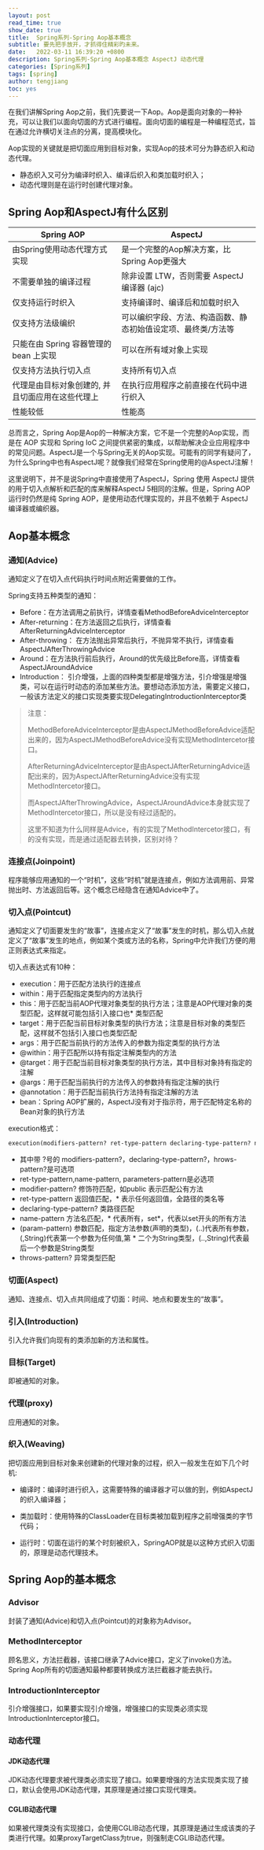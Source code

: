 ```yaml
---
layout: post
read_time: true
show_date: true
title:  Spring系列-Spring Aop基本概念
subtitle: 要先把手放开，才抓得住精彩旳未来。
date:   2022-03-11 16:39:20 +0800
description: Spring系列-Spring Aop基本概念 AspectJ 动态代理
categories: [Spring系列]
tags: [spring]
author: tengjiang
toc: yes
---
```



在我们讲解Spring Aop之前，我们先要说一下Aop。Aop是面向对象的一种补充，可以让我们以面向切面的方式进行编程。面向切面的编程是一种编程范式，旨在通过允许横切关注点的分离，提高模块化。

Aop实现的关键就是把切面应用到目标对象，实现Aop的技术可分为静态织入和动态代理。

- 静态织入又可分为编译时织入、编译后织入和类加载时织入；
- 动态代理则是在运行时创建代理对象。

## Spring Aop和AspectJ有什么区别

| Spring AOP                                       | AspectJ                                                      |
| ------------------------------------------------ | ------------------------------------------------------------ |
| 由Spring使用动态代理方式实现                     | 是一个完整的Aop解决方案，比Spring Aop更强大                  |
| 不需要单独的编译过程                             | 除非设置 LTW，否则需要 AspectJ 编译器 (ajc)                  |
| 仅支持运行时织入                                 | 支持编译时、编译后和加载时织入                               |
| 仅支持方法级编织                                 | 可以编织字段、方法、构造函数、静态初始值设定项、最终类/方法等 |
| 只能在由 Spring 容器管理的 bean 上实现           | 可以在所有域对象上实现                                       |
| 仅支持方法执行切入点                             | 支持所有切入点                                               |
| 代理是由目标对象创建的, 并且切面应用在这些代理上 | 在执行应用程序之前直接在代码中进行织入                       |
| 性能较低                                         | 性能高                                                       |

总而言之，Spring Aop是Aop的一种解决方案，它不是一个完整的Aop实现，而是在 AOP 实现和 Spring IoC 之间提供紧密的集成，以帮助解决企业应用程序中的常见问题。AspectJ是一个与Spring无关的Aop实现。可能有的同学有疑问了，为什么Spring中也有AspectJ呢？就像我们经常在Spring使用的@AspectJ注解！

这里说明下，并不是说Spring中直接使用了AspectJ，Spring 使用 AspectJ 提供的用于切入点解析和匹配的库来解释AspectJ 5相同的注解。但是，Spring AOP 运行时仍然是纯 Spring AOP，是使用动态代理实现的，并且不依赖于 AspectJ 编译器或编织器。

## Aop基本概念

### 通知(Advice)

通知定义了在切入点代码执行时间点附近需要做的工作。

Spring支持五种类型的通知：

- Before：在方法调用之前执行，详情查看MethodBeforeAdviceInterceptor
- After-returning：在方法返回之后执行，详情查看AfterReturningAdviceInterceptor
- After-throwing： 在方法抛出异常后执行，不抛异常不执行，详情查看AspectJAfterThrowingAdvice
- Around：在方法执行前后执行，Around的优先级比Before高，详情查看AspectJAroundAdvice
- Introduction： 引介增强，上面的四种类型都是增强方法，引介增强是增强类，可以在运行时动态的添加某些方法。要想动态添加方法，需要定义接口，一般该方法定义的接口实现类要实现DelegatingIntroductionInterceptor类

> 注意：
>
> MethodBeforeAdviceInterceptor是由AspectJMethodBeforeAdvice适配出来的，因为AspectJMethodBeforeAdvice没有实现MethodIntercetor接口。
>
> AfterReturningAdviceInterceptor是由AspectJAfterReturningAdvice适配出来的，因为AspectJAfterReturningAdvice没有实现MethodIntercetor接口。
>
> 而AspectJAfterThrowingAdvice，AspectJAroundAdvice本身就实现了MethodIntercetor接口，所以是没有经过适配的。
>
> 这里不知道为什么同样是Advice，有的实现了MethodIntercetor接口，有的没有实现，而是通过适配器去转换，区别对待？

### 连接点(Joinpoint)

程序能够应用通知的一个“时机”，这些“时机”就是连接点，例如方法调用前、异常抛出时、方法返回后等。这个概念已经隐含在通知Advice中了。

### 切入点(Pointcut)

通知定义了切面要发生的“故事”，连接点定义了“故事”发生的时机，那么切入点就定义了“故事”发生的地点，例如某个类或方法的名称，Spring中允许我们方便的用正则表达式来指定。

切入点表达式有10种：

- execution：用于匹配方法执行的连接点
- within：用于匹配指定类型内的方法执行
- this：用于匹配当前AOP代理对象类型的执行方法；注意是AOP代理对象的类型匹配，这样就可能包括引入接口也* 类型匹配
- target：用于匹配当前目标对象类型的执行方法；注意是目标对象的类型匹配，这样就不包括引入接口也类型匹配
- args：用于匹配当前执行的方法传入的参数为指定类型的执行方法
- @within：用于匹配所以持有指定注解类型内的方法
- @target：用于匹配当前目标对象类型的执行方法，其中目标对象持有指定的注解
- @args：用于匹配当前执行的方法传入的参数持有指定注解的执行
- @annotation：用于匹配当前执行方法持有指定注解的方法
- bean：Spring AOP扩展的，AspectJ没有对于指示符，用于匹配特定名称的Bean对象的执行方法

execution格式：

```xml
execution(modifiers-pattern? ret-type-pattern declaring-type-pattern? name-pattern(param-pattern) throws-pattern?)
```

- 其中带 ?号的 modifiers-pattern?，declaring-type-pattern?，hrows-pattern?是可选项
- ret-type-pattern,name-pattern, parameters-pattern是必选项
- modifier-pattern? 修饰符匹配，如public 表示匹配公有方法
- ret-type-pattern 返回值匹配，* 表示任何返回值，全路径的类名等
- declaring-type-pattern? 类路径匹配
- name-pattern 方法名匹配，* 代表所有，set*，代表以set开头的所有方法
- (param-pattern) 参数匹配，指定方法参数(声明的类型)，(..)代表所有参数，(,String)代表第一个参数为任何值,第 * 二个为String类型，(..,String)代表最后一个参数是String类型
- throws-pattern? 异常类型匹配

### 切面(Aspect)

通知、连接点、切入点共同组成了切面：时间、地点和要发生的“故事”。

### 引入(Introduction)

引入允许我们向现有的类添加新的方法和属性。

### 目标(Target)

即被通知的对象。

### 代理(proxy)

应用通知的对象。

### 织入(Weaving)

把切面应用到目标对象来创建新的代理对象的过程，织入一般发生在如下几个时机:

- 编译时：编译时进行织入，这需要特殊的编译器才可以做的到，例如AspectJ的织入编译器；

- 类加载时：使用特殊的ClassLoader在目标类被加载到程序之前增强类的字节代码；

- 运行时：切面在运行的某个时刻被织入，SpringAOP就是以这种方式织入切面的，原理是动态代理技术。

## Spring Aop的基本概念

### Advisor

封装了通知(Advice)和切入点(Pointcut)的对象称为Advisor。

### MethodInterceptor

顾名思义，方法拦截器，该接口继承了Advice接口，定义了invoke()方法。Spring Aop所有的切面通知最种都要转换成方法拦截器才能去执行。

### IntroductionInterceptor

引介增强接口，如果要实现引介增强，增强接口的实现类必须实现IntroductionInterceptor接口。

### 动态代理

#### JDK动态代理

JDK动态代理要求被代理类必须实现了接口。如果要增强的方法实现类实现了接口，默认会使用JDK动态代理，其原理是通过接口实现代理类。

#### CGLIB动态代理

如果被代理类没有实现接口，会使用CGLIB动态代理，其原理是通过生成该类的子类进行代理。如果proxyTargetClass为true，则强制走CGLIB动态代理。